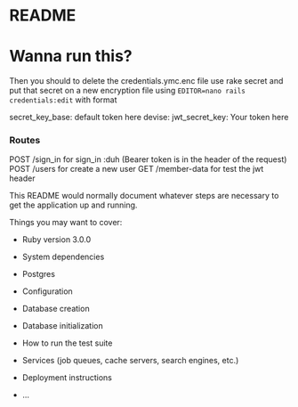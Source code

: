 # README


# Wanna run this? 

Then you should to delete the credentials.ymc.enc file use rake secret and put that secret on a new encryption file using
``` EDITOR=nano rails credentials:edit ```
with format 

 secret_key_base: default token here 
devise:
  jwt_secret_key: Your token here


### Routes 
  POST  /sign_in for sign_in :duh (Bearer token is in the header of the request)
  POST  /users for create a new user
  GET /member-data for test the jwt header

This README would normally document whatever steps are necessary to get the
application up and running.

Things you may want to cover:

* Ruby version 3.0.0

* System dependencies 
- Postgres

* Configuration

* Database creation

* Database initialization

* How to run the test suite

* Services (job queues, cache servers, search engines, etc.)

* Deployment instructions

* ...
